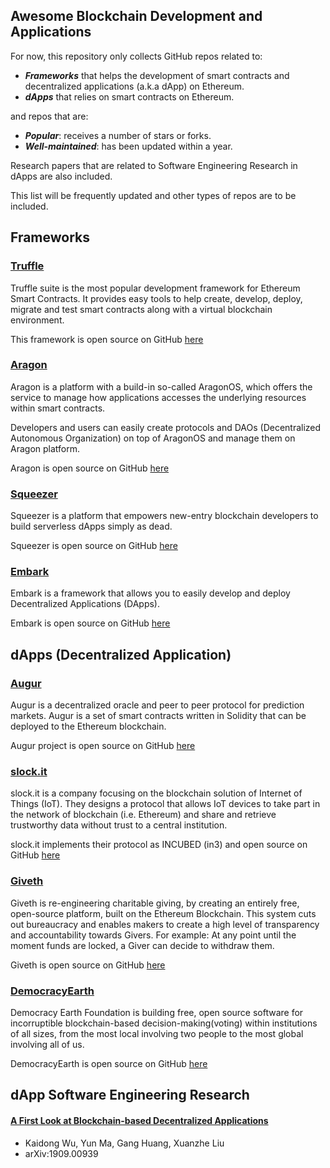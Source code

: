 ## Awesome Blockchain Development and Applications

For now, this repository only collects GitHub repos related to:
* ***Frameworks*** that helps the development of smart contracts and decentralized applications (a.k.a dApp) on Ethereum.
* ***dApps*** that relies on smart contracts on Ethereum.

and repos that are:
* ***Popular***: receives a number of stars or forks.
* ***Well-maintained***: has been updated within a year.

Research papers that are related to Software Engineering Research in dApps are also included. 

This list will be frequently updated and other types of repos are to be included. 

## Frameworks

### [Truffle](https://www.trufflesuite.com/)

Truffle suite is the most popular development framework for Ethereum Smart Contracts. It provides easy tools to help create, develop, deploy, migrate and test smart contracts along with a virtual blockchain environment.  

This framework is open source on GitHub [here](https://github.com/trufflesuite/)

### [Aragon](https://aragon.org/)

Aragon is a platform with a build-in so-called AragonOS, which offers the service to manage how applications accesses the underlying resources within smart contracts. 

Developers and users can easily create protocols and DAOs (Decentralized Autonomous Organization) on top of AragonOS and manage them on Aragon platform. 

Aragon is open source on GitHub [here](https://github.com/aragon)

### [Squeezer](https://squeezer.io/)

Squeezer is a platform that empowers new-entry blockchain developers to build serverless dApps simply as dead.

Squeezer is open source on GitHub [here](https://github.com/SqueezerIO)

### [Embark](https://embark.status.im/)

Embark is a framework that allows you to easily develop and deploy Decentralized Applications (DApps).

Embark is open source on GitHub [here](https://github.com/embark-framework)

## dApps (Decentralized Application)

### [Augur](https://www.augur.net/)

Augur is a decentralized oracle and peer to peer protocol for prediction markets. Augur is a set of smart contracts written in Solidity that can be deployed to the Ethereum blockchain.

Augur project is open source on GitHub [here](https://github.com/AugurProject)

### [slock.it](https://slock.it/)

slock.it is a company focusing on the blockchain solution of Internet of Things (IoT). They designs a protocol that allows IoT devices to take part in the network of blockchain (i.e. Ethereum) and share and retrieve trustworthy data without trust to a central institution.  

slock.it implements their protocol as INCUBED (in3) and open source on GitHub [here](https://github.com/slockit)

### [Giveth](https://giveth.io/)

Giveth is re-engineering charitable giving, by creating an entirely free, open-source platform, built on the Ethereum Blockchain. This system cuts out bureaucracy and enables makers to create a high level of transparency and accountability towards Givers. For example: At any point until the moment funds are locked, a Giver can decide to withdraw them.

Giveth is open source on GitHub [here](https://github.com/Giveth)

### [DemocracyEarth](https://democracy.earth/)

Democracy Earth Foundation is building free, open source software for incorruptible blockchain-based decision-making(voting) within institutions of all sizes, from the most local involving two people to the most global involving all of us. 

DemocracyEarth is open source on GitHub [here](https://github.com/DemocracyEarth)

## dApp Software Engineering Research

#### [A First Look at Blockchain-based Decentralized Applications](https://arxiv.org/pdf/1909.00939)

* Kaidong Wu, Yun Ma, Gang Huang, Xuanzhe Liu
* arXiv:1909.00939 

